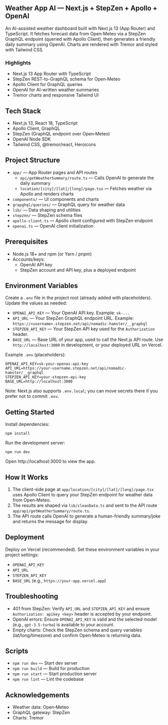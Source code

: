 ## Weather App AI — Next.js + StepZen + Apollo + OpenAI

An AI-assisted weather dashboard built with Next.js 13 (App Router) and TypeScript. It fetches forecast data from Open‑Meteo via a StepZen GraphQL endpoint (queried with Apollo Client), then generates a friendly daily summary using OpenAI. Charts are rendered with Tremor and styled with Tailwind CSS.

### Highlights
- Next.js 13 App Router with TypeScript
- StepZen REST-to-GraphQL schema for Open‑Meteo
- Apollo Client for GraphQL queries
- OpenAI for AI-written weather summaries
- Tremor charts and responsive Tailwind UI

## Tech Stack
- Next.js 13, React 18, TypeScript
- Apollo Client, GraphQL
- StepZen (GraphQL endpoint over Open‑Meteo)
- OpenAI Node SDK
- Tailwind CSS, @tremor/react, Heroicons

## Project Structure
- `app/` — App Router pages and API routes
	- `api/getWeatherSummary/route.ts` — Calls OpenAI to generate the daily summary
	- `location/[city]/[lat]/[long]/page.tsx` — Fetches weather via Apollo and renders charts
- `components/` — UI components and charts
- `grapghql/queries/` — GraphQL query for weather data
- `lib/` — Data shaping and utilities
- `stepzen/` — StepZen schema files
- `apollo-client.ts` — Apollo client configured with StepZen endpoint
- `openai.ts` — OpenAI client initialization

## Prerequisites
- Node.js 18+ and npm (or Yarn / pnpm)
- Accounts/keys:
	- OpenAI API key
	- StepZen account and API key, plus a deployed endpoint

## Environment Variables
Create a `.env` file in the project root (already added with placeholders). Update the values as needed:

- `OPENAI_API_KEY` — Your OpenAI API key. Example: `sk-...`
- `API_URL` — Your StepZen GraphQL endpoint URL. Example: `https://<username>.stepzen.net/api/nomadic-hamster/__graphql`
- `STEPZEN_API_KEY` — Your StepZen API key used for the `Authorization` header.
- `BASE_URL` — Base URL of your app, used to call the Next.js API route. Use `http://localhost:3000` in development, or your deployed URL on Vercel.

Example `.env` (placeholders):

```
OPENAI_API_KEY=sk-your-openai-api-key
API_URL=https://your-username.stepzen.net/api/nomadic-hamster/__graphql
STEPZEN_API_KEY=your-stepzen-api-key
BASE_URL=http://localhost:3000
```

Note: Next.js also supports `.env.local`; you can move secrets there if you prefer not to commit `.env`.

## Getting Started
Install dependencies:

```
npm install
```

Run the development server:

```
npm run dev
```

Open http://localhost:3000 to view the app.

## How It Works
1. The client-side page at `app/location/[city]/[lat]/[long]/page.tsx` uses Apollo Client to query your StepZen endpoint for weather data from Open‑Meteo.
2. The results are shaped via `lib/cleanData.ts` and sent to the API route `app/api/getWeatherSummary/route.ts`.
3. The API route calls OpenAI to generate a human-friendly summary/joke and returns the message for display.

## Deployment
Deploy on Vercel (recommended). Set these environment variables in your project settings:
- `OPENAI_API_KEY`
- `API_URL`
- `STEPZEN_API_KEY`
- `BASE_URL` (e.g., `https://your-app.vercel.app`)

## Troubleshooting
- 401 from StepZen: Verify `API_URL` and `STEPZEN_API_KEY` and ensure `Authorization: apikey <key>` header is accepted by your endpoint.
- OpenAI errors: Ensure `OPENAI_API_KEY` is valid and the selected model (e.g., `gpt-3.5-turbo`) is available to your account.
- Empty charts: Check the StepZen schema and query variables (lat/long/timezone) and confirm Open‑Meteo is returning data.

## Scripts
- `npm run dev` — Start dev server
- `npm run build` — Build for production
- `npm run start` — Start production server
- `npm run lint` — Lint the codebase

## Acknowledgements
- Weather data: Open‑Meteo
- GraphQL gateway: StepZen
- Charts: Tremor
